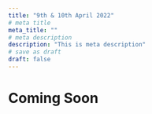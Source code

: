 ```yaml
---
title: "9th & 10th April 2022"
# meta title
meta_title: ""
# meta description
description: "This is meta description"
# save as draft
draft: false
---
```


# Coming Soon